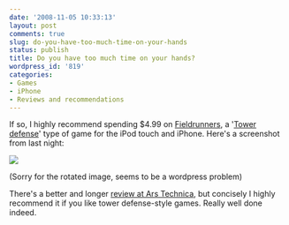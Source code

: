 ```yaml
---
date: '2008-11-05 10:33:13'
layout: post
comments: true
slug: do-you-have-too-much-time-on-your-hands
status: publish
title: Do you have too much time on your hands?
wordpress_id: '819'
categories:
- Games
- iPhone
- Reviews and recommendations
---
```


If so, I highly recommend spending $4.99 on [Fieldrunners](http://www.subatomicstudios.com/), a '[Tower defense](http://en.wikipedia.org/wiki/Tower_defense)' type of game for the iPod touch and iPhone. Here's a screenshot from last night:

[
![](http://fnord.phfactor.net/wp-content/uploads/2008/11/fieldrunners2.jpg)](http://fnord.phfactor.net/wp-content/uploads/2008/11/fieldrunners2.jpg)

(Sorry for the rotated image, seems to be a wordpress problem)

There's a better and longer [review at Ars Technica](http://arstechnica.com/journals/apple.ars/2008/10/21/review-fieldrunners-for-iphone-appeals-to-tower-defense-nerds), but concisely I highly recommend it if you like tower defense-style games. Really well done indeed.
